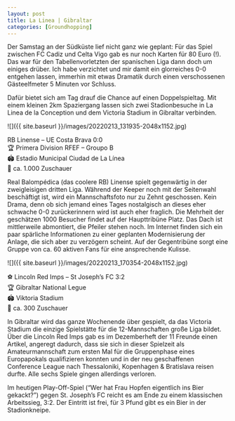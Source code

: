 ```yaml
---
layout: post
title: La Linea | Gibraltar
categories: [Groundhopping]
---
```


Der Samstag an der Südküste lief nicht ganz wie geplant: Für das Spiel zwischen FC Cadiz und Celta Vigo gab es nur noch Karten für 80 Euro (!). Das war für den Tabellenvorletzten der spanischen Liga dann doch um einiges drüber. Ich habe verzichtet und mir damit ein glorreiches 0-0 entgehen lassen, immerhin mit etwas Dramatik durch einen verschossenen Gästeelfmeter 5 Minuten vor Schluss.  

Dafür bietet sich am Tag drauf die Chance auf einen Doppelspieltag. Mit einem kleinen 2km Spaziergang lassen sich zwei Stadionbesuche in La Linea de la Conception und dem Victoria Stadium in Gibraltar verbinden.




![]({{ site.baseurl }}/images/20220213_131935-2048x1152.jpg)

 RB Linense – UE Costa Brava 0:0  
🏆 Primera Division RFEF – Groupo B  
🏟 Estadio Municipal Ciudad de La Línea  
🥁 ca. 1.000 Zuschauer  

Real Balompédica (das coolere RB) Linense spielt gegenwärtig in der zweigleisigen dritten Liga. Während der Keeper noch mit der Seitenwahl beschäftigt ist, wird ein Mannschaftsfoto nur zu Zehnt geschossen. Kein Drama, denn ob sich jemand eines Tages nostalgisch an dieses eher schwache 0-0 zurückerinnern wird ist auch eher fraglich. Die Mehrheit der geschätzen 1000 Besucher findet auf der Haupttribüne Platz. Das Dach ist mittlerweile abmontiert, die Pfeiler stehen noch. Im Internet finden sich ein paar spärliche Informationen zu einer geplanten Modernisierung der Anlage, die sich aber zu verzögern scheint. Auf der Gegentribüne sorgt eine Gruppe von ca. 60 aktiven Fans für eine ansprechende Kulisse.  



![]({{ site.baseurl }}/images/20220213_170354-2048x1152.jpg)

⚽️ Lincoln Red Imps – St Joseph’s FC 3:2  
🏆 Gibraltar National Legue  
🏟 Viktoria Stadium  
🥁 ca. 300 Zuschauer  

In Gibraltar wird das ganze Wochenende über gespielt, da das Victoria Stadium die einzige Spielstätte für die 12-Mannschaften große Liga bildet. Über die Lincoln Red Imps gab es im Dezemberheft der 11 Freunde einen Artikel, angeregt dadurch, dass sie sich in dieser Spielzeit als Amateurmannschaft zum ersten Mal für die Gruppenphase eines Europapokals qualifizieren konnten und in der neu geschaffenen Conference League nach Thessaloniki, Kopenhagen & Bratislava reisen durfte. Alle sechs Spiele gingen allerdings verloren.  

Im heutigen Play-Off-Spiel (“Wer hat Frau Hopfen eigentlich ins Bier gekackt?”) gegen St. Joseph’s FC reicht es am Ende zu einem klassischen Arbeitssieg, 3:2. Der Eintritt ist frei, für 3 Pfund gibt es ein Bier in der Stadionkneipe.  

